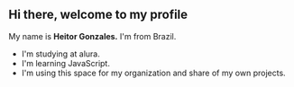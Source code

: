 ## Hi there, welcome to my profile

My name is **Heitor Gonzales.** I'm from Brazil.
 - I'm studying at alura.
 - I'm learning JavaScript.
 - I'm using this space for my organization and share of my own projects.
